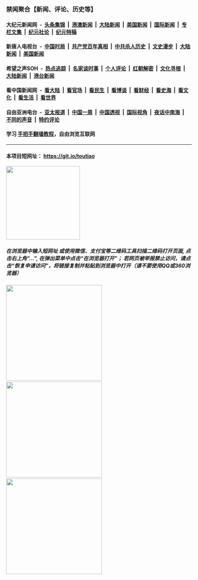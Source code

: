 ### 禁闻聚合【新闻、评论、历史等】

#### 大纪元新闻网 &nbsp;-&nbsp; [头条集锦](indexes/E头条集锦.md?t=02061655) &nbsp;|&nbsp; [港澳新闻](indexes/E港澳新闻.md?t=02061655)  &nbsp;|&nbsp; [大陆新闻](indexes/E大陆新闻.md?t=02061655) &nbsp;|&nbsp; [美国新闻](indexes/E美国新闻.md?t=02061655) &nbsp;|&nbsp; [国际新闻](indexes/E国际新闻.md?t=02061655) &nbsp;|&nbsp; [专栏文集](indexes/E专栏文集.md?t=02061655) &nbsp;|&nbsp; [纪元社论](indexes/E纪元社论.md?t=02061655) &nbsp;|&nbsp; [纪元特稿](indexes/E纪元特稿.md?t=02061655) 

#### 新唐人电视台 &nbsp;-&nbsp; [中国时局](indexes/N中国时局.md?t=02061655) &nbsp;|&nbsp; [共产党百年真相](indexes/N共产党百年真相.md?t=02061655) &nbsp;|&nbsp; [中共杀人历史](indexes/N中共杀人历史.md?t=02061655) &nbsp;|&nbsp; [文史漫步](indexes/N文史漫步.md?t=02061655) &nbsp;|&nbsp; [大陆新闻](indexes/N大陆新闻.md?t=02061655) &nbsp;|&nbsp; [美国新闻](indexes/N美国新闻.md?t=02061655)

#### 希望之声SOH &nbsp;-&nbsp; [热点追踪](indexes/H热点追踪.md?t=02061655) &nbsp;|&nbsp; [名家谈时事](indexes/H名家谈时事.md?t=02061655) &nbsp;|&nbsp; [个人评论](indexes/H个人评论.md?t=02061655)  &nbsp;|&nbsp; [红朝解密](indexes/H红朝解密.md?t=02061655) &nbsp;|&nbsp; [文化寻根](indexes/H文化寻根.md?t=02061655) &nbsp;|&nbsp; [大陆新闻](indexes/H大陆新闻.md?t=02061655) &nbsp;|&nbsp; [港台新闻](indexes/H港台新闻.md?t=02061655)

#### 看中国新闻网 &nbsp;-&nbsp; [看大陆](indexes/S看大陆.md?t=02061655) &nbsp;|&nbsp; [看官场](indexes/S看官场.md?t=02061655) &nbsp;|&nbsp; [看民生](indexes/S看民生.md?t=02061655)  &nbsp;|&nbsp; [看博谈](indexes/S看博谈.md?t=02061655) &nbsp;|&nbsp; [看财经](indexes/S看财经.md?t=02061655) &nbsp;|&nbsp; [看史海](indexes/S看史海.md?t=02061655) &nbsp;|&nbsp; [看文化](indexes/S看文化.md?t=02061655) &nbsp;|&nbsp; [看生活](indexes/S看生活.md?t=02061655) &nbsp;|&nbsp; [看世界](indexes/S看世界.md?t=02061655)

#### 自由亚洲电台 &nbsp;-&nbsp; [亚太报道](indexes/R亚太报道.md?t=02061655) &nbsp;|&nbsp; [中国一周](indexes/R中国一周.md?t=02061655) &nbsp;|&nbsp; [中国透视](indexes/R中国透视.md?t=02061655)  &nbsp;|&nbsp; [国际视角](indexes/R国际视角.md?t=02061655) &nbsp;|&nbsp; [夜话中南海](indexes/R夜话中南海.md?t=02061655) &nbsp;|&nbsp; [不同的声音](indexes/R不同的声音.md?t=02061655) &nbsp;|&nbsp; [特约评论](indexes/R特约评论.md?t=02061655)

#### 学习 [手把手翻墙教程](https://github.com/gfw-breaker/guides/wiki)，自由浏览互联网

----

#### 本项目短网址： https://git.io/toutiao
<img src="https://raw.githubusercontent.com/gfw-breaker/banned-news/master/scripts/img/qr.png" width="200px"/>  

##### 在浏览器中输入短网址 或使用微信、支付宝等二维码工具扫描二维码打开页面, 点击右上角"...", 在弹出菜单中点击“在浏览器打开”； 若网页被举报禁止访问，请点击“恢复申请访问”，将链接复制并粘贴到浏览器中打开（请不要使用QQ或360浏览器）

<img src="https://raw.githubusercontent.com/gfw-breaker/banned-news/master/scripts/img/1.png" width="260px"/> &nbsp; <img src="https://raw.githubusercontent.com/gfw-breaker/banned-news/master/scripts/img/2.png" width="260px"/> &nbsp; <img src="https://raw.githubusercontent.com/gfw-breaker/banned-news/master/scripts/img/3.png" width="260px"/>
